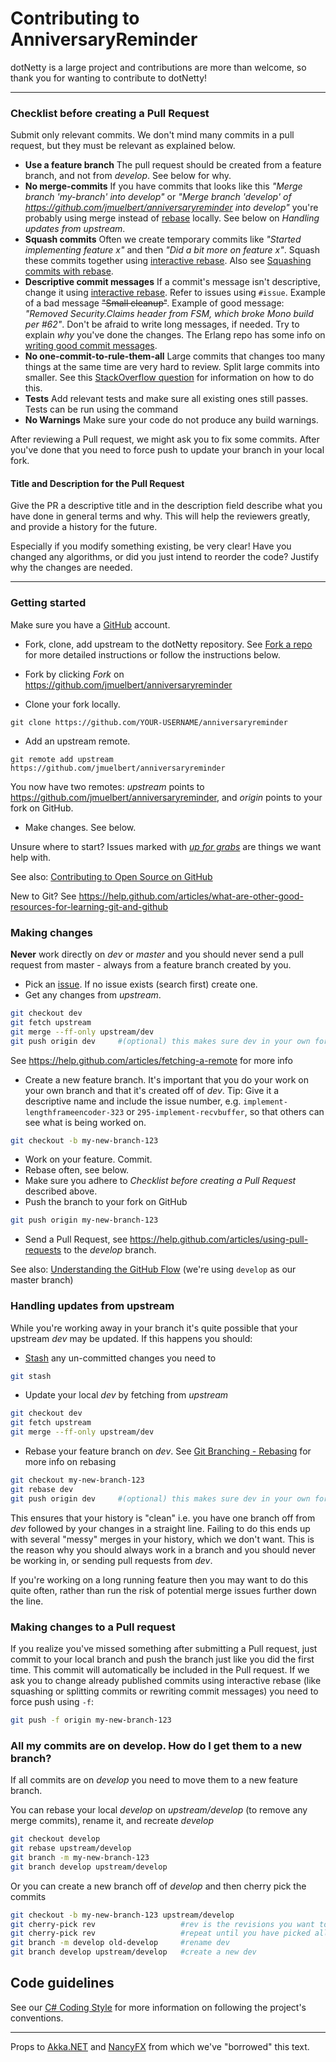 # Contributing to AnniversaryReminder

dotNetty is a large project and contributions are more than welcome, so thank you for wanting to
contribute to dotNetty!

---

### Checklist before creating a Pull Request

Submit only relevant commits. We don't mind many commits in a pull request, but they must be
relevant as explained below.

- **Use a feature branch** The pull request should be created from a feature branch, and not from
  _develop_. See below for why.
- **No merge-commits** If you have commits that looks like this _"Merge branch 'my-branch' into
  develop"_ or _"Merge branch 'develop' of <https://github.com/jmuelbert/anniversaryreminder> into
  develop"_ you're probably using merge instead of
  [rebase](https://help.github.com/articles/about-git-rebase) locally. See below on _Handling
  updates from upstream_.
- **Squash commits** Often we create temporary commits like _"Started implementing feature x"_ and
  then _"Did a bit more on feature x"_. Squash these commits together using
  [interactive rebase](https://help.github.com/articles/about-git-rebase). Also see
  [Squashing commits with rebase](http://gitready.com/advanced/2009/02/10/squashing-commits-with-rebase.html).
- **Descriptive commit messages** If a commit's message isn't descriptive, change it using
  [interactive rebase](https://help.github.com/articles/about-git-rebase). Refer to issues using
  `#issue`. Example of a bad message ~~"Small cleanup"~~. Example of good message: _"Removed
  Security.Claims header from FSM, which broke Mono build per #62"_. Don't be afraid to write long
  messages, if needed. Try to explain _why_ you've done the changes. The Erlang repo has some info
  on
  [writing good commit messages](https://github.com/erlang/otp/wiki/Writing-good-commit-messages).
- **No one-commit-to-rule-them-all** Large commits that changes too many things at the same time are
  very hard to review. Split large commits into smaller. See this
  [StackOverflow question](http://stackoverflow.com/questions/6217156/break-a-previous-commit-into-multiple-commits)
  for information on how to do this.
- **Tests** Add relevant tests and make sure all existing ones still passes. Tests can be run using
  the command
- **No Warnings** Make sure your code do not produce any build warnings.

After reviewing a Pull request, we might ask you to fix some commits. After you've done that you
need to force push to update your branch in your local fork.

#### Title and Description for the Pull Request

Give the PR a descriptive title and in the description field describe what you have done in general
terms and why. This will help the reviewers greatly, and provide a history for the future.

Especially if you modify something existing, be very clear! Have you changed any algorithms, or did
you just intend to reorder the code? Justify why the changes are needed.

---

### Getting started

Make sure you have a [GitHub](https://github.com/) account.

- Fork, clone, add upstream to the dotNetty repository. See
  [Fork a repo](https://help.github.com/articles/fork-a-repo) for more detailed instructions or
  follow the instructions below.

- Fork by clicking _Fork_ on <https://github.com/jmuelbert/anniversaryreminder>
- Clone your fork locally.

```
git clone https://github.com/YOUR-USERNAME/anniversaryreminder
```

- Add an upstream remote.

```
git remote add upstream https://github.com/jmuelbert/anniversaryreminder
```

You now have two remotes: _upstream_ points to <https://github.com/jmuelbert/anniversaryreminder>,
and _origin_ points to your fork on GitHub.

- Make changes. See below.

Unsure where to start? Issues marked with
[_up for grabs_](https://github.com/jmuelbert/anniversaryreminder/labels/up%20for%20grabs) are
things we want help with.

See also:
[Contributing to Open Source on GitHub](https://guides.github.com/activities/contributing-to-open-source/)

New to Git? See
<https://help.github.com/articles/what-are-other-good-resources-for-learning-git-and-github>

### Making changes

**Never** work directly on _dev_ or _master_ and you should never send a pull request from master -
always from a feature branch created by you.

- Pick an [issue](https://github.com/jmuelbert/anniversaryreminder/issues). If no issue exists
  (search first) create one.
- Get any changes from _upstream_.

```bash
git checkout dev
git fetch upstream
git merge --ff-only upstream/dev
git push origin dev     #(optional) this makes sure dev in your own fork on GitHub is up to date
```

See <https://help.github.com/articles/fetching-a-remote> for more info

- Create a new feature branch. It's important that you do your work on your own branch and that it's
  created off of _dev_. Tip: Give it a descriptive name and include the issue number, e.g.
  `implement-lengthframeencoder-323` or `295-implement-recvbuffer`, so that others can see what is
  being worked on.

```bash
git checkout -b my-new-branch-123
```

- Work on your feature. Commit.
- Rebase often, see below.
- Make sure you adhere to _Checklist before creating a Pull Request_ described above.
- Push the branch to your fork on GitHub

```bash
git push origin my-new-branch-123
```

- Send a Pull Request, see <https://help.github.com/articles/using-pull-requests> to the _develop_
  branch.

See also: [Understanding the GitHub Flow](https://guides.github.com/introduction/flow/) (we're using
`develop` as our master branch)

### Handling updates from upstream

While you're working away in your branch it's quite possible that your upstream _dev_ may be
updated. If this happens you should:

- [Stash](http://git-scm.com/book/en/Git-Tools-Stashing) any un-committed changes you need to

```bash
git stash
```

- Update your local _dev_ by fetching from _upstream_

```bash
git checkout dev
git fetch upstream
git merge --ff-only upstream/dev
```

- Rebase your feature branch on _dev_. See
  [Git Branching - Rebasing](http://git-scm.com/book/en/Git-Branching-Rebasing) for more info on
  rebasing

```bash
git checkout my-new-branch-123
git rebase dev
git push origin dev     #(optional) this makes sure dev in your own fork on GitHub is up to date
```

This ensures that your history is "clean" i.e. you have one branch off from _dev_ followed by your
changes in a straight line. Failing to do this ends up with several "messy" merges in your history,
which we don't want. This is the reason why you should always work in a branch and you should never
be working in, or sending pull requests from _dev_.

If you're working on a long running feature then you may want to do this quite often, rather than
run the risk of potential merge issues further down the line.

### Making changes to a Pull request

If you realize you've missed something after submitting a Pull request, just commit to your local
branch and push the branch just like you did the first time. This commit will automatically be
included in the Pull request. If we ask you to change already published commits using interactive
rebase (like squashing or splitting commits or rewriting commit messages) you need to force push
using `-f`:

```bash
git push -f origin my-new-branch-123
```

### All my commits are on develop. How do I get them to a new branch?

If all commits are on _develop_ you need to move them to a new feature branch.

You can rebase your local _develop_ on _upstream/develop_ (to remove any merge commits), rename it,
and recreate _develop_

```bash
git checkout develop
git rebase upstream/develop
git branch -m my-new-branch-123
git branch develop upstream/develop
```

Or you can create a new branch off of _develop_ and then cherry pick the commits

```bash
git checkout -b my-new-branch-123 upstream/develop
git cherry-pick rev                   #rev is the revisions you want to pick
git cherry-pick rev                   #repeat until you have picked all commits
git branch -m develop old-develop     #rename dev
git branch develop upstream/develop   #create a new dev
```

## Code guidelines

See our
[C# Coding Style](https://github.com/dotnet/runtime/blob/main/docs/coding-guidelines/coding-style.md)
for more information on following the project's conventions.

---

Props to [Akka.NET](http://getakka.net/) and [NancyFX](https://github.com/NancyFx/Nancy) from which
we've "borrowed" this text.

